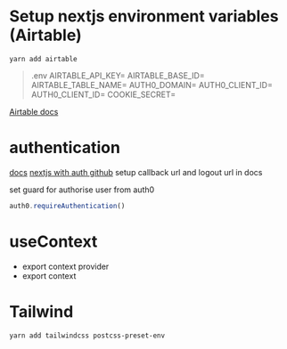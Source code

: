 # Setup nextjs environment variables (Airtable)
```
yarn add airtable
```
> .env
AIRTABLE_API_KEY=
AIRTABLE_BASE_ID=
AIRTABLE_TABLE_NAME=
AUTH0_DOMAIN=
AUTH0_CLIENT_ID=
AUTH0_CLIENT_ID=
COOKIE_SECRET=

[Airtable docs](https://airtable.com/)

# authentication
[docs](https://auth0.com/)
[nextjs with auth github](https://github.com/auth0/nextjs-auth0)
setup callback url and logout url in docs

set guard for authorise user from auth0
```javascript
auth0.requireAuthentication()

```

# useContext
- export context provider
- export context

# Tailwind
```
yarn add tailwindcss postcss-preset-env
```